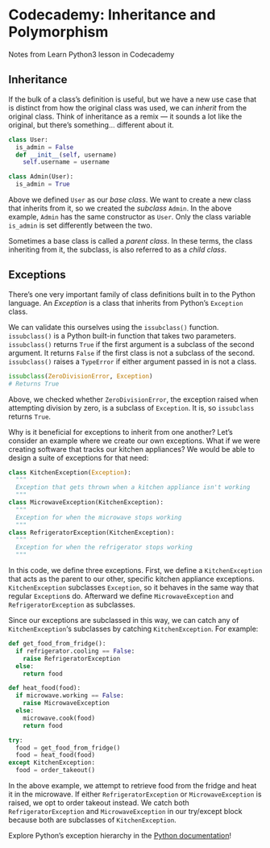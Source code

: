 # Codecademy: Inheritance and Polymorphism
Notes from Learn Python3 lesson in Codecademy

## Inheritance
If the bulk of a class’s definition is useful, but we have a new use case that is distinct from how the original class was used, we can _inherit_ from the original class. Think of inheritance as a remix — it sounds a lot like the original, but there’s something… different about it.
```py
class User:
  is_admin = False
  def __init__(self, username)
    self.username = username

class Admin(User):
  is_admin = True
```
Above we defined `User` as our _base class_. We want to create a new class that inherits from it, so we created the _subclass_ `Admin`. In the above example, `Admin` has the same constructor as `User`. Only the class variable `is_admin` is set differently between the two.

Sometimes a base class is called a _parent class_. In these terms, the class inheriting from it, the subclass, is also referred to as a _child class_.

## Exceptions

There’s one very important family of class definitions built in to the Python language. An _Exception_ is a class that inherits from Python’s `Exception` class.

We can validate this ourselves using the `issubclass()` function. `issubclass()` is a Python built-in function that takes two parameters. `issubclass()` returns `True` if the first argument is a subclass of the second argument. It returns `False` if the first class is not a subclass of the second. `issubclass()` raises a `TypeError` if either argument passed in is not a class.
```py
issubclass(ZeroDivisionError, Exception)
# Returns True
```
Above, we checked whether `ZeroDivisionError`, the exception raised when attempting division by zero, is a subclass of `Exception`. It is, so `issubclass` returns `True`.

Why is it beneficial for exceptions to inherit from one another? Let’s consider an example where we create our own exceptions. What if we were creating software that tracks our kitchen appliances? We would be able to design a suite of exceptions for that need:

```py
class KitchenException(Exception):
  """
  Exception that gets thrown when a kitchen appliance isn't working
  """
class MicrowaveException(KitchenException):
  """
  Exception for when the microwave stops working
  """
class RefrigeratorException(KitchenException):
  """
  Exception for when the refrigerator stops working
  """
 ```

In this code, we define three exceptions. First, we define a `KitchenException` that acts as the parent to our other, specific kitchen appliance exceptions. `KitchenException` subclasses `Exception`, so it behaves in the same way that regular `Exception`s do. Afterward we define `MicrowaveException` and `RefrigeratorException` as subclasses.

Since our exceptions are subclassed in this way, we can catch any of `KitchenException`‘s subclasses by catching `KitchenException`. For example:

```py
def get_food_from_fridge():
  if refrigerator.cooling == False:
    raise RefrigeratorException
  else:
    return food

def heat_food(food):
  if microwave.working == False:
    raise MicrowaveException
  else:
    microwave.cook(food)
    return food

try:
  food = get_food_from_fridge()
  food = heat_food(food)
except KitchenException:
  food = order_takeout()
```

In the above example, we attempt to retrieve food from the fridge and heat it in the microwave. If either `RefrigeratorException` or `MicrowaveException` is raised, we opt to order takeout instead. We catch both `RefrigeratorException` and `MicrowaveException` in our try/except block because both are subclasses of `KitchenException`.

Explore Python’s exception hierarchy in the [Python documentation](https://docs.python.org/3/library/exceptions.html#exception-hierarchy)!
<!--stackedit_data:
eyJoaXN0b3J5IjpbLTYyNDE2MzU5LDUyMzY2NzE5XX0=
-->